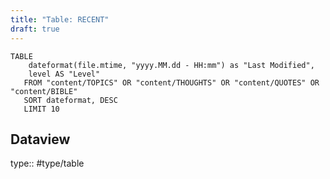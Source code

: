 ```yaml
---
title: "Table: RECENT"
draft: true
---
```

```dataview
TABLE 
	dateformat(file.mtime, "yyyy.MM.dd - HH:mm") as "Last Modified",
	level AS "Level"
   FROM "content/TOPICS" OR "content/THOUGHTS" OR "content/QUOTES" OR "content/BIBLE"
   SORT dateformat, DESC
   LIMIT 10
```


## Dataview
type:: #type/table
